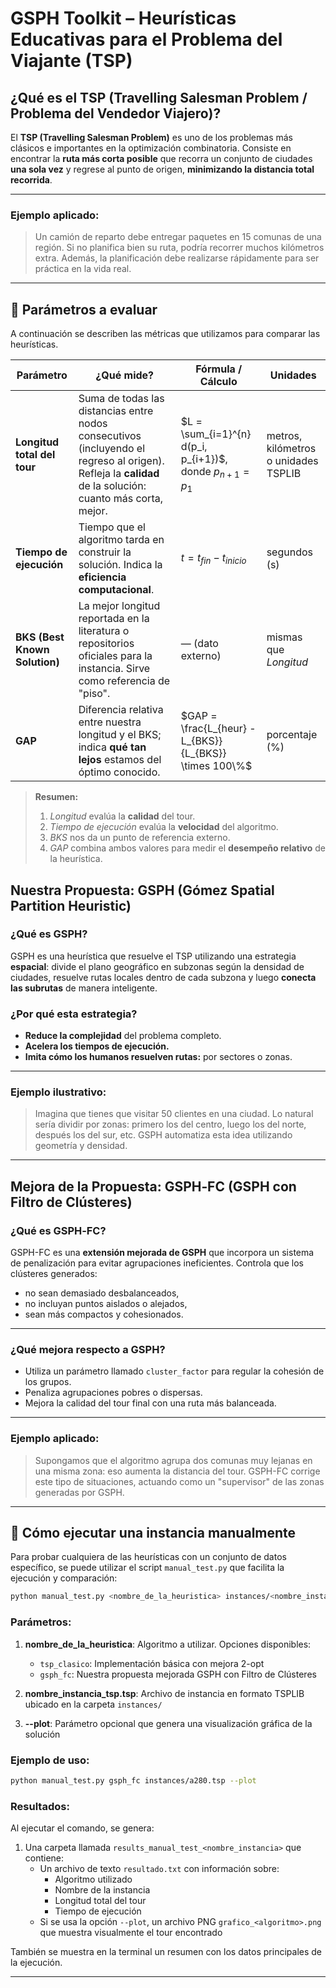 # GSPH Toolkit – Heurísticas Educativas para el Problema del Viajante (TSP)

## ¿Qué es el TSP (Travelling Salesman Problem / Problema del Vendedor Viajero)?

El **TSP (Travelling Salesman Problem)** es uno de los problemas más clásicos e importantes en la optimización combinatoria. Consiste en encontrar la **ruta más corta posible** que recorra un conjunto de ciudades **una sola vez** y regrese al punto de origen, **minimizando la distancia total recorrida**.

---

### Ejemplo aplicado:
> Un camión de reparto debe entregar paquetes en 15 comunas de una región. Si no planifica bien su ruta, podría recorrer muchos kilómetros extra. Además, la planificación debe realizarse rápidamente para ser práctica en la vida real.

---
## 📏 Parámetros a evaluar

A continuación se describen las métricas que utilizamos para comparar las heurísticas.  

| Parámetro | ¿Qué mide? | Fórmula / Cálculo | Unidades |
|-----------|------------|-------------------|----------|
| **Longitud total del tour** | Suma de todas las distancias entre nodos consecutivos (incluyendo el regreso al origen). Refleja la **calidad** de la solución: cuanto más corta, mejor. | $L = \sum_{i=1}^{n} d(p_i, p_{i+1})$, donde $p_{n+1}=p_1$ | metros, kilómetros o unidades TSPLIB |
| **Tiempo de ejecución** | Tiempo que el algoritmo tarda en construir la solución. Indica la **eficiencia computacional**. | $t = t_{fin} - t_{inicio}$ | segundos (s) |
| **BKS (Best Known Solution)** | La mejor longitud reportada en la literatura o repositorios oficiales para la instancia. Sirve como referencia de "piso". | — (dato externo) | mismas que *Longitud* |
| **GAP** | Diferencia relativa entre nuestra longitud y el BKS; indica **qué tan lejos** estamos del óptimo conocido. | $GAP = \frac{L_{heur} - L_{BKS}}{L_{BKS}} \times 100\%$ | porcentaje (%) |

> **Resumen:**  
> 1. *Longitud* evalúa la **calidad** del tour.  
> 2. *Tiempo de ejecución* evalúa la **velocidad** del algoritmo.  
> 3. *BKS* nos da un punto de referencia externo.  
> 4. *GAP* combina ambos valores para medir el **desempeño relativo** de la heurística.

## Nuestra Propuesta: GSPH (Gómez Spatial Partition Heuristic)

### ¿Qué es GSPH?

GSPH es una heurística que resuelve el TSP utilizando una estrategia **espacial**: divide el plano geográfico en subzonas según la densidad de ciudades, resuelve rutas locales dentro de cada subzona y luego **conecta las subrutas** de manera inteligente.

### ¿Por qué esta estrategia?

- **Reduce la complejidad** del problema completo.
- **Acelera los tiempos de ejecución.**
- **Imita cómo los humanos resuelven rutas:** por sectores o zonas.

---

### Ejemplo ilustrativo:
> Imagina que tienes que visitar 50 clientes en una ciudad. Lo natural sería dividir por zonas: primero los del centro, luego los del norte, después los del sur, etc. GSPH automatiza esta idea utilizando geometría y densidad.
---

## Mejora de la Propuesta: GSPH‑FC (GSPH con Filtro de Clústeres)

### ¿Qué es GSPH‑FC?

GSPH-FC es una **extensión mejorada de GSPH** que incorpora un sistema de penalización para evitar agrupaciones ineficientes. Controla que los clústeres generados:
- no sean demasiado desbalanceados,
- no incluyan puntos aislados o alejados,
- sean más compactos y cohesionados.

---

### ¿Qué mejora respecto a GSPH?

- Utiliza un parámetro llamado `cluster_factor` para regular la cohesión de los grupos.
- Penaliza agrupaciones pobres o dispersas.
- Mejora la calidad del tour final con una ruta más balanceada.

---

### Ejemplo aplicado:
> Supongamos que el algoritmo agrupa dos comunas muy lejanas en una misma zona: eso aumenta la distancia del tour. GSPH-FC corrige este tipo de situaciones, actuando como un "supervisor" de las zonas generadas por GSPH.

---

## 🚀 Cómo ejecutar una instancia manualmente

Para probar cualquiera de las heurísticas con un conjunto de datos específico, se puede utilizar el script `manual_test.py` que facilita la ejecución y comparación:

```bash
python manual_test.py <nombre_de_la_heuristica> instances/<nombre_instancia_tsp.tsp> --plot
```

### Parámetros:

1. **nombre_de_la_heuristica**: Algoritmo a utilizar. Opciones disponibles:
   - `tsp_clasico`: Implementación básica con mejora 2-opt
   - `gsph_fc`: Nuestra propuesta mejorada GSPH con Filtro de Clústeres

2. **nombre_instancia_tsp.tsp**: Archivo de instancia en formato TSPLIB ubicado en la carpeta `instances/`

3. **--plot**: Parámetro opcional que genera una visualización gráfica de la solución

### Ejemplo de uso:

```bash
python manual_test.py gsph_fc instances/a280.tsp --plot
```

### Resultados:

Al ejecutar el comando, se genera:

1. Una carpeta llamada `results_manual_test_<nombre_instancia>` que contiene:
   - Un archivo de texto `resultado.txt` con información sobre:
     - Algoritmo utilizado
     - Nombre de la instancia
     - Longitud total del tour
     - Tiempo de ejecución
   - Si se usa la opción `--plot`, un archivo PNG `grafico_<algoritmo>.png` que muestra visualmente el tour encontrado

También se muestra en la terminal un resumen con los datos principales de la ejecución.

---

